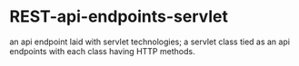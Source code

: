 # REST-api-endpoints-servlet
an api endpoint laid with servlet technologies; a servlet class tied as an api endpoints with each class having HTTP methods. 
